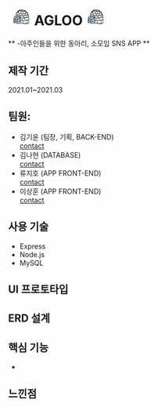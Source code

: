 # &nbsp;<img src="https://github.com/anythingcodes/slack-emoji-for-techies/blob/gh-pages/emoji/igloo.gif" width="40px"> AGLOO&nbsp;<img src="https://github.com/anythingcodes/slack-emoji-for-techies/blob/gh-pages/emoji/igloo.gif" width="40px">
** -아주인들을 위한 동아리, 소모임 SNS APP **
## 제작 기간
2021.01~2021.03

## 팀원:
* 김기윤 (팀장, 기획, BACK-END)  
[contact](https://github.com/ccrakel)
* 김나현 (DATABASE)  
[contact](https://github.com/6twinsniwt9)
* 류지호 (APP FRONT-END)  
[contact](https://github.com/ryuzho)
* 이상훈 (APP FRONT-END)  
[contact](https://github.com/FriedEggChicken)

## 사용 기술
  * Express
  * Node.js
  * MySQL
## UI 프로토타입

## ERD 설계

## 핵심 기능
  * 
## 느낀점
